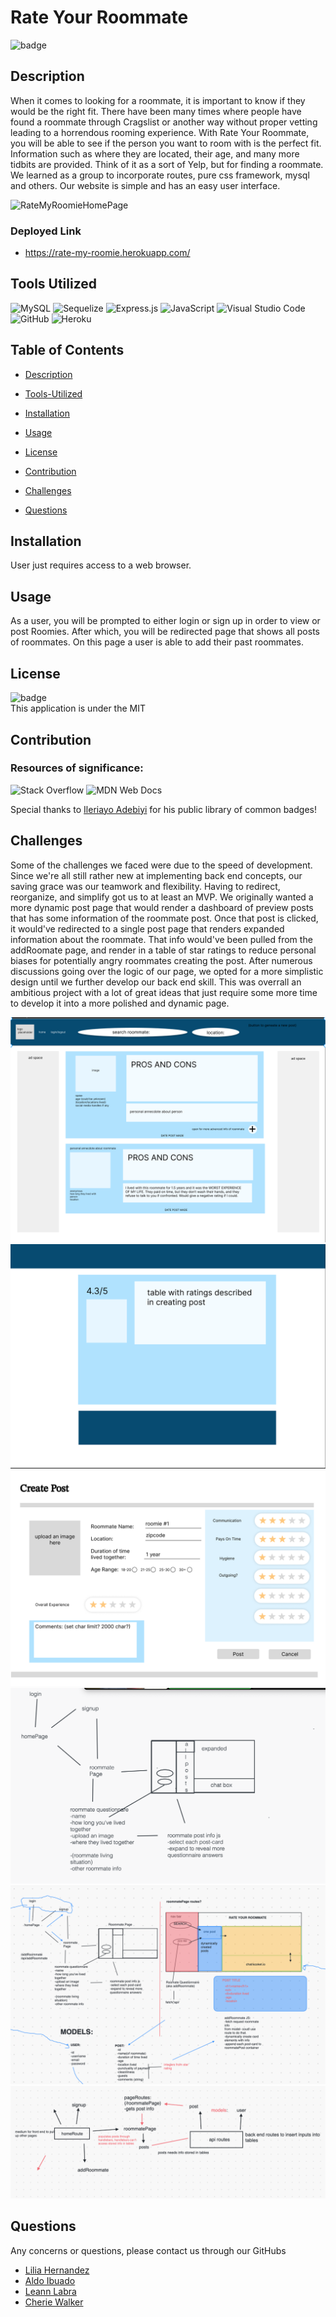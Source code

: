 # Rate Your Roommate

![badge](https://img.shields.io/badge/license-MIT-brightgreen)

## Description

When it comes to looking for a roommate, it is important to know if they would be the right fit. There have been many times where people have found a roommate through Cragslist or another way without proper vetting leading to a horrendous rooming experience. With Rate Your Roommate, you will be able to see if the person you want to room with is the perfect fit. Information such as where they are located, their age, and many more tidbits are provided. Think of it as a sort of Yelp, but for finding a roommate. We learned as a group to incorporate routes, pure css framework, mysql and others. Our website is simple and has an easy user interface.

![RateMyRoomieHomePage](public\images\RateYourRoommate.gif)

### Deployed Link

- https://rate-my-roomie.herokuapp.com/

## Tools Utilized

![MySQL](https://img.shields.io/badge/mysql-%2300f.svg?style=for-the-badge&logo=mysql&logoColor=white) ![Sequelize](https://img.shields.io/badge/Sequelize-52B0E7?style=for-the-badge&logo=Sequelize&logoColor=white) ![Express.js](https://img.shields.io/badge/express.js-%23404d59.svg?style=for-the-badge&logo=express&logoColor=%2361DAFB) ![JavaScript](https://img.shields.io/badge/javascript-%23323330.svg?style=for-the-badge&logo=javascript&logoColor=%23F7DF1E)
![Visual Studio Code](https://img.shields.io/badge/Visual%20Studio%20Code-0078d7.svg?style=for-the-badge&logo=visual-studio-code&logoColor=white) ![GitHub](https://img.shields.io/badge/github-%23121011.svg?style=for-the-badge&logo=github&logoColor=white) ![Heroku](https://img.shields.io/badge/heroku-%23430098.svg?style=for-the-badge&logo=heroku&logoColor=white)

## Table of Contents

- [Description](#description)

- [Tools-Utilized](#Tools-Utilized)

- [Installation](#installation)

- [Usage](#usage)

- [License](#license)

- [Contribution](#contribution)

- [Challenges](#challenges)

- [Questions](#questions)

## Installation

User just requires access to a web browser.

## Usage

As a user, you will be prompted to either login or sign up in order to view or post Roomies.
After which, you will be redirected page that shows all posts of roommates. On this page a user is able to add their past roommates.

## License

![badge](https://img.shields.io/badge/license-MIT-brightgreen) <br/>
This application is under the MIT

## Contribution

### Resources of significance:

![Stack Overflow](https://img.shields.io/badge/-Stackoverflow-FE7A16?style=for-the-badge&logo=stack-overflow&logoColor=white) ![MDN Web Docs](https://img.shields.io/badge/MDN_Web_Docs-black?style=for-the-badge&logo=mdnwebdocs&logoColor=white)

Special thanks to [Ileriayo Adebiyi](https://github.com/Ileriayo/markdown-badges#testing) for his public library of common badges!

## Challenges

Some of the challenges we faced were due to the speed of development. Since we're all still rather new at implementing back end concepts, our saving grace was our teamwork and flexibility. Having to redirect, reorganize, and simplify got us to at least an MVP. We originally wanted a more dynamic post page that would render a dashboard of preview posts that has some information of the roommate post. Once that post is clicked, it would've redirected to a single post page that renders expanded information about the roommate. That info would've been pulled from the addRoomate page, and render in a table of star ratings to reduce personal biases for potentially angry roommates creating the post. After numerous discussions going over the logic of our page, we opted for a more simplistic design until we further develop our back end skill. This was overrall an ambitious project with a lot of great ideas that just require some more time to develop it into a more polished and dynamic page.

![development](public/images/figma1.png)
![development](public/images/figma2.png)
![development](public/images/figma3.png)
![development](public/images/develop1.png)
![development](public/images/develop2.png)
![development](public/images/develop3.png)

## Questions

Any concerns or questions, please contact us through our GitHubs
<br/>

- [Lilia Hernandez](https://github.com/lhern222)
- [Aldo Ibuado](https://github.com/aldoibuado)
- [Leann Labra](https://github.com/leann-labra)
- [Cherie Walker](https://github.com/Cherie2)
